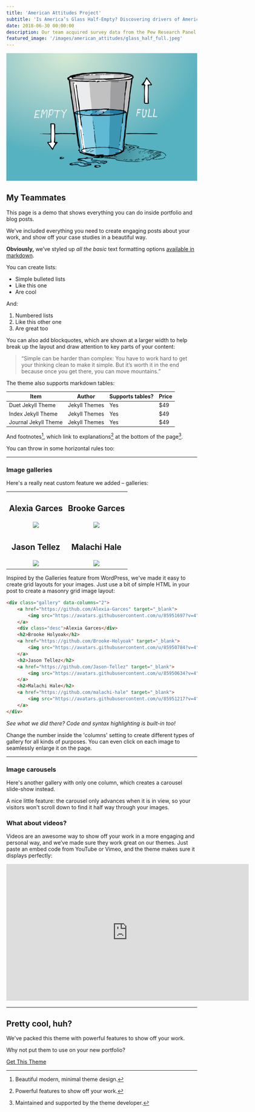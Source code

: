 ```yaml
---
title: 'American Attitudes Project'
subtitle: 'Is America’s Glass Half-Empty? Discovering drivers of America’s prospective thinking.'
date: 2018-06-30 00:00:00
description: Our team acquired survey data from the Pew Research Panel, and we explored the drivers of pessimism in American Prospective Attitudes. Understanding what most likely drives pessimistic or optimistic thinking about the future will help business leaders clarify strategies for moving forward and guide expectations of future success in the customers they serve, products offered, investments made, in Marketing and Sales, and throughout their business organization.
featured_image: '/images/american_attitudes/glass_half_full.jpeg'
---
```


![](/images/american_attitudes/glass_half_full.jpeg)

## My Teammates

This page is a demo that shows everything you can do inside portfolio and blog posts.

We've included everything you need to create engaging posts about your work, and show off your case studies in a beautiful way.

**Obviously,** we’ve styled up *all the basic* text formatting options [available in markdown](https://github.com/adam-p/markdown-here/wiki/Markdown-Cheatsheet).

You can create lists:

* Simple bulleted lists
* Like this one
* Are cool

And:

1. Numbered lists
2. Like this other one
3. Are great too

You can also add blockquotes, which are shown at a larger width to help break up the layout and draw attention to key parts of your content:

> “Simple can be harder than complex: You have to work hard to get your thinking clean to make it simple. But it’s worth it in the end because once you get there, you can move mountains.”

The theme also supports markdown tables:

| Item                 | Author        | Supports tables? | Price |
|----------------------|---------------|------------------|-------|
| Duet Jekyll Theme    | Jekyll Themes | Yes              | $49   |
| Index Jekyll Theme   | Jekyll Themes | Yes              | $49   |
| Journal Jekyll Theme | Jekyll Themes | Yes              | $49   |

And footnotes[^1], which link to explanations[^2] at the bottom of the page[^3].

[^1]: Beautiful modern, minimal theme design.
[^2]: Powerful features to show off your work.
[^3]: Maintained and supported by the theme developer.

You can throw in some horizontal rules too:

---

### Image galleries

Here's a really neat custom feature we added – galleries:

<table>
<tr>
	<td><center><h2>Alexia Garces</h2></center></td>
	<td><center><h2>Brooke Garces</h2></center></td>
</tr>
<tr>
	<td>
	<center><a href="https://github.com/Alexia-Garces" target="_blank">
			<img src="https://avatars.githubusercontent.com/u/85951697?v=4">
		</a></center>
	</td>
	<td>
	<center><a href="https://github.com/Brooke-Holyoak" target="_blank">
		<img src="https://avatars.githubusercontent.com/u/85950784?v=4">
	</a></center>
	</td>
</tr>
<tr>
<td><center><h2>Jason Tellez</h2></center></td>
<td><center><h2>Malachi Hale</h2></center></td>
</tr>
<tr>
	<td>
	<center><a href="https://github.com/Jason-Tellez" target="_blank">
		<img src="https://avatars.githubusercontent.com/u/85950634?v=4">
	</a></center>
	</td>
	<td>
	<center><a href="https://github.com/malachi-hale" target="_blank">
		<img src="https://avatars.githubusercontent.com/u/85951217?v=4">
    </a></center>
	</td>
</tr>
</table>


Inspired by the Galleries feature from WordPress, we've made it easy to create grid layouts for your images. Just use a bit of simple HTML in your post to create a masonry grid image layout:

```html
<div class="gallery" data-columns="2">
	<a href="https://github.com/Alexia-Garces" target="_blank">
		<img src="https://avatars.githubusercontent.com/u/85951697?v=4" style="width:250px;height:250px;">
	</a>
	<div class="desc">Alexia Garces</div>
	<h2>Brooke Holyoak</h2>
	<a href="https://github.com/Brooke-Holyoak" target="_blank">
		<img src="https://avatars.githubusercontent.com/u/85950784?v=4" style="width:250px;height:250px;">
	</a>
	<h2>Jason Tellez</h2>
	<a href="https://github.com/Jason-Tellez" target="_blank">
		<img src="https://avatars.githubusercontent.com/u/85950634?v=4" style="width:250px;height:250px;">
	</a>
	<h2>Malachi Hale</h2>
	<a href="https://github.com/malachi-hale" target="_blank">
		<img src="https://avatars.githubusercontent.com/u/85951217?v=4" style="width:250px;height:250px;">
    </a>
</div>
```

*See what we did there? Code and syntax highlighting is built-in too!*

Change the number inside the 'columns' setting to create different types of gallery for all kinds of purposes. You can even click on each image to seamlessly enlarge it on the page.

---

### Image carousels

Here's another gallery with only one column, which creates a carousel slide-show instead.

A nice little feature: the carousel only advances when it is in view, so your visitors won't scroll down to find it half way through your images.

### What about videos?

Videos are an awesome way to show off your work in a more engaging and personal way, and we’ve made sure they work great on our themes. Just paste an embed code from YouTube or Vimeo, and the theme makes sure it displays perfectly:

<iframe src="https://player.vimeo.com/video/148003889" width="640" height="360" frameborder="0" allowfullscreen></iframe>

---

## Pretty cool, huh?

We've packed this theme with powerful features to show off your work.

Why not put them to use on your new portfolio?

<a href="https://jekyllthemes.io/theme/personal-website-jekyll-theme" class="button button--large">Get This Theme</a>